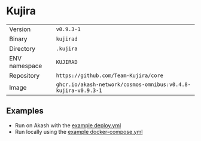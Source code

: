 # Kujira

| | |
|---|---|
|Version|`v0.9.3-1`|
|Binary|`kujirad`|
|Directory|`.kujira`|
|ENV namespace|`KUJIRAD`|
|Repository|`https://github.com/Team-Kujira/core`|
|Image|`ghcr.io/akash-network/cosmos-omnibus:v0.4.8-kujira-v0.9.3-1`|

## Examples

- Run on Akash with the [example deploy.yml](./deploy.yml)
- Run locally using the [example docker-compose.yml](./docker-compose.yml)
